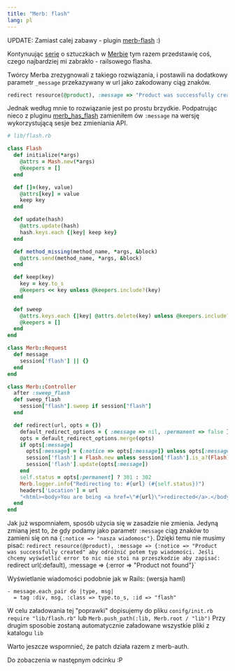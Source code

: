 ```yaml
---
title: "Merb: flash"
lang: pl
---
```


UPDATE: Zamiast calej zabawy - plugin [merb-flash](http://github.com/teamon/merb-flash/tree/master) :)

Kontynuując [serię](http://teamon.eu/2008/10/31/merb-kolorowy-logger/) o sztuczkach w [Merbie](http://merbivore.com)
tym razem przedstawię coś, czego najbardziej mi zabrakło - railsowego flasha.

Twórcy Merba zrezygnowali z takiego rozwiązania, i postawili na dodatkowy parametr `_message`
przekazywany w url jako zakodowany ciąg znaków.

```ruby
redirect resource(@product), :message => "Product was successfully created"
```

Jednak według mnie to rozwiązanie jest po prostu brzydkie. Podpatrując nieco z pluginu
[merb\_has\_flash](http://github.com/ivey/merb_has_flash/tree/master) zamieniłem ów `:message`
na wersję wykorzystującą sesje bez zmieniania API.

```ruby
# lib/flash.rb

class Flash
  def initialize(*args)
    @attrs = Mash.new(*args)
    @keepers = []
  end

  def []=(key, value)
    @attrs[key] = value
    keep key
  end

  def update(hash)
    @attrs.update(hash)
    hash.keys.each {|key| keep key}
  end

  def method_missing(method_name, *args, &block)
    @attrs.send(method_name, *args, &block)
  end

  def keep(key)
    key = key.to_s
    @keepers << key unless @keepers.include?(key)
  end

  def sweep
    @attrs.keys.each {|key| @attrs.delete(key) unless @keepers.include?(key)}
    @keepers = []
  end
end

class Merb::Request
  def message
    session['flash'] || {}
  end
end

class Merb::Controller
  after :sweep_flash
  def sweep_flash
    session["flash"].sweep if session["flash"]
  end

  def redirect(url, opts = {})
    default_redirect_options = { :message => nil, :permanent => false }
    opts = default_redirect_options.merge(opts)
    if opts[:message]
      opts[:message] = {:notice => opts[:message]} unless opts[:message].is_a?(Hash)
      session['flash'] = Flash.new unless session['flash'].is_a?(Flash)
      session['flash'].update(opts[:message])
    end
    self.status = opts[:permanent] ? 301 : 302
    Merb.logger.info("Redirecting to: #{url} (#{self.status})")
    headers['Location'] = url
    "<html><body>You are being <a href=\"#{url}\">redirected</a>.</body></html>"
  end
end
```

Jak już wspomniałem, sposób użycia się w zasadzie nie zmienia. Jedyną zmianą jest to, że gdy podamy jako parametr `:message` ciąg znaków to zamieni się on na `{:notice => "nasza wiadomosc"}`. Dzięki temu nie musimy pisać: `redirect resource(@product), :message => {:notice => "Product was successfully created" aby odróżnić potem typ wiadomości. Jeśli chcemy wyświetlić error to nic nie stoi na przeszkodzie aby zapisać: `redirect url(:default), :message => {:error => "Product not found"}`

Wyświetlanie wiadomości podobnie jak w Rails: (wersja haml)
```haml
- message.each_pair do |type, msg|
  = tag :div, msg, :class => type.to_s, :id => "flash"
```

W celu załadowania tej "poprawki" dopisujemy do pliku `conifg/init.rb` `require "lib/flash.rb"` lub `Merb.push_path(:lib, Merb.root / "lib")`
 Przy drugim sposobie zostaną automatycznie załadowane wszystkie pliki z katalogu `lib`

Warto jeszcze wspomnieć, że patch działa razem z merb-auth.

Do zobaczenia w następnym odcinku :P
